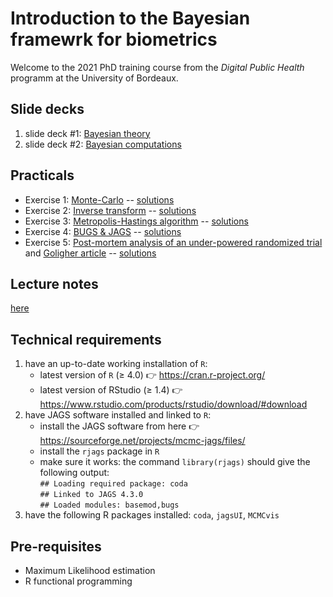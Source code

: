 
# Introduction to the Bayesian framewrk for biometrics

<!-- badges: start -->
<!-- badges: end -->

Welcome to the 2021 PhD training course from the *Digital Public Health* programm at the University of Bordeaux.

## Slide decks

 1. slide deck #1: [Bayesian theory](slidesIntroBayesBiom_theory.pdf)
 2. slide deck #2: [Bayesian computations](slidesIntroBayesBiom_mcmc.pdf)

## Practicals
 - Exercise 1: [Monte-Carlo](piMCestimate.Rmd) -- [solutions](piMCestimate_sol.Rmd)
 - Exercise 2: [Inverse transform](inverseTransfo.Rmd) -- [solutions](inverseTransfo_sol.Rmd)
 - Exercise 3: [Metropolis-Hastings algorithm](MH.Rmd) -- [solutions](MH_sol.Rmd)
 - Exercise 4: [BUGS & JAGS](JAGSstart.Rmd) -- [solutions](JAGSstart_sol.Rmd)
 - Exercise 5: [Post-mortem analysis of an under-powered randomized trial](RRestim.Rmd)
 and [Goligher article](Goligher2018JAMA.pdf) -- [solutions](RRestim_sol.Rmd)
 
## Lecture notes

[here](IntroBayesBiom_lectureNotes.pdf)
 
## Technical requirements

 1. have an up-to-date working installation of `R`:
    - latest version of `R` (≥ 4.0) 👉 https://cran.r-project.org/
    - latest version of RStudio (≥ 1.4) 👉 https://www.rstudio.com/products/rstudio/download/#download
 2. have JAGS software installed and linked to `R`:
    - install the JAGS software from here 👉 https://sourceforge.net/projects/mcmc-jags/files/
    - install the `rjags` package in `R`
    - make sure it works: the command `library(rjags)` should give the following output:  
		`## Loading required package: coda`  
		`## Linked to JAGS 4.3.0`  
		`## Loaded modules: basemod,bugs`  
 3. have the following R packages installed: `coda`, `jagsUI`, `MCMCvis`

## Pre-requisites

 - Maximum Likelihood estimation
 - R functional programming

 
 
